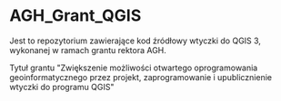 # AGH_Grant_QGIS
Jest to repozytorium zawierające kod źródłowy wtyczki do QGIS 3, wykonanej w ramach grantu rektora AGH.



Tytuł grantu "Zwiększenie możliwości otwartego oprogramowania geoinformatycznego przez projekt, zaprogramowanie i upublicznienie wtyczki do programu QGIS"

